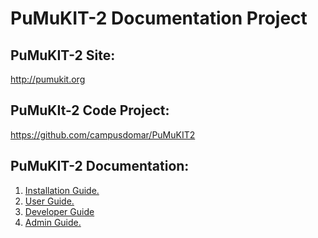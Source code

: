 PuMuKIT-2 Documentation Project
===============================

PuMuKIT-2 Site:
--------------

http://pumukit.org


PuMuKIt-2 Code Project:
----------------------

https://github.com/campusdomar/PuMuKIT2


PuMuKIT-2 Documentation:
-----------------------

1. [Installation Guide.](InstallationGuide.md)
2. [User Guide.](UserGuide.md)
3. [Developer Guide](DeveloperGuide.md)
4. [Admin Guide.](AdminGuide.md)
